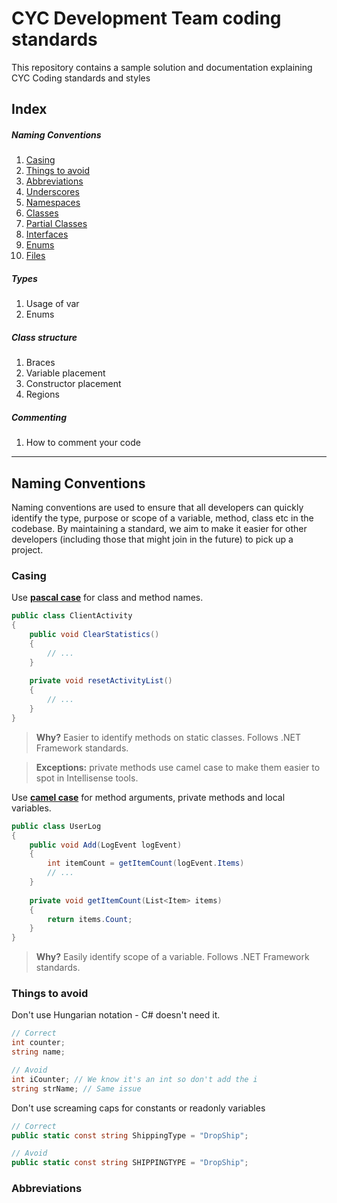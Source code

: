 # CYC Development Team coding standards
This repository contains a sample solution and documentation explaining CYC Coding standards and styles

## Index
##### Naming Conventions
1. [Casing](#casing)
2. [Things to avoid](#things-to-avoid)
3. [Abbreviations](#abbreviations)
4. [Underscores](#underscores)
5. [Namespaces](#namespaces)
6. [Classes](#classes)
7. [Partial Classes](#partial-classes)
8. [Interfaces](#interfaces)
9. [Enums](#enum-naming-conventions)
10. [Files](#files)
##### Types
1. Usage of var
2. Enums
##### Class structure
1. Braces
2. Variable placement
3. Constructor placement
4. Regions
##### Commenting
1. How to comment your code
---
## Naming Conventions
Naming conventions are used to ensure that all developers can quickly identify the type, purpose or scope of a variable, method, class etc in the codebase. By maintaining a standard, we aim to make it easier for other developers (including those that might join in the future) to pick up a project.

### Casing
Use [**pascal case**](https://en.wikipedia.org/wiki/PascalCase) for class and method names. 

```cs
public class ClientActivity
{
    public void ClearStatistics()
    {
        // ...
    }
    
    private void resetActivityList()
    {
        // ...
    }
}
```

>**Why?** Easier to identify methods on static classes. Follows .NET Framework standards.

>**Exceptions:** private methods use camel case to make them easier to spot in Intellisense tools.

Use [**camel case**](https://en.wikipedia.org/wiki/Camel_case) for method arguments, private methods and local variables.
```cs
public class UserLog
{
    public void Add(LogEvent logEvent)
    {
        int itemCount = getItemCount(logEvent.Items)
        // ...
    }
    
    private void getItemCount(List<Item> items)
    {
        return items.Count;
    }
}
```
>**Why?** Easily identify scope of a variable. Follows .NET Framework standards.

### Things to avoid
Don't use Hungarian notation - C# doesn't need it.
```cs
// Correct
int counter;
string name;

// Avoid
int iCounter; // We know it's an int so don't add the i
string strName; // Same issue
```
Don't use screaming caps for constants or readonly variables
```cs
// Correct
public static const string ShippingType = "DropShip";

// Avoid
public static const string SHIPPINGTYPE = "DropShip";
```

### Abbreviations